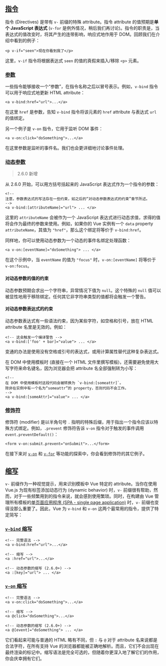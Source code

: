 ## [指令](https://cn.vuejs.org/v2/guide/syntax.html#指令)

指令 (Directives) 是带有 `v-` 前缀的特殊 attribute。指令 attribute 的值预期是**单个 JavaScript 表达式** (`v-for` 是例外情况，稍后我们再讨论)。指令的职责是，当表达式的值改变时，将其产生的连带影响，响应式地作用于 DOM。回顾我们在介绍中看到的例子：

```
<p v-if="seen">现在你看到我了</p>
```

这里，`v-if` 指令将根据表达式 `seen` 的值的真假来插入/移除 `<p>` 元素。

### [参数](https://cn.vuejs.org/v2/guide/syntax.html#参数)

一些指令能够接收一个“参数”，在指令名称之后以冒号表示。例如，`v-bind` 指令可以用于响应式地更新 HTML attribute：

```
<a v-bind:href="url">...</a>
```

在这里 `href` 是参数，告知 `v-bind` 指令将该元素的 `href` attribute 与表达式 `url` 的值绑定。

另一个例子是 `v-on` 指令，它用于监听 DOM 事件：

```
<a v-on:click="doSomething">...</a>
```

在这里参数是监听的事件名。我们也会更详细地讨论事件处理。

### [动态参数](https://cn.vuejs.org/v2/guide/syntax.html#动态参数)

> 2.6.0 新增

从 2.6.0 开始，可以用方括号括起来的 JavaScript 表达式作为一个指令的参数：

```
<!--
注意，参数表达式的写法存在一些约束，如之后的“对动态参数表达式的约束”章节所述。
-->
<a v-bind:[attributeName]="url"> ... </a>
```

这里的 `attributeName` 会被作为一个 JavaScript 表达式进行动态求值，求得的值将会作为最终的参数来使用。例如，如果你的 Vue 实例有一个 `data` property `attributeName`，其值为 `"href"`，那么这个绑定将等价于 `v-bind:href`。

同样地，你可以使用动态参数为一个动态的事件名绑定处理函数：

```
<a v-on:[eventName]="doSomething"> ... </a>
```

在这个示例中，当 `eventName` 的值为 `"focus"` 时，`v-on:[eventName]` 将等价于 `v-on:focus`。

#### 对动态参数的值的约束

动态参数预期会求出一个字符串，异常情况下值为 `null`。这个特殊的 `null` 值可以被显性地用于移除绑定。任何其它非字符串类型的值都将会触发一个警告。

#### 对动态参数表达式的约束

动态参数表达式有一些语法约束，因为某些字符，如空格和引号，放在 HTML attribute 名里是无效的。例如：

```
<!-- 这会触发一个编译警告 -->
<a v-bind:['foo' + bar]="value"> ... </a>
```

变通的办法是使用没有空格或引号的表达式，或用计算属性替代这种复杂表达式。

在 DOM 中使用模板时 (直接在一个 HTML 文件里撰写模板)，还需要避免使用大写字符来命名键名，因为浏览器会把 attribute 名全部强制转为小写：

```
<!--
在 DOM 中使用模板时这段代码会被转换为 `v-bind:[someattr]`。
除非在实例中有一个名为“someattr”的 property，否则代码不会工作。
-->
<a v-bind:[someAttr]="value"> ... </a>
```

### [修饰符](https://cn.vuejs.org/v2/guide/syntax.html#修饰符)

修饰符 (modifier) 是以半角句号 `.` 指明的特殊后缀，用于指出一个指令应该以特殊方式绑定。例如，`.prevent` 修饰符告诉 `v-on` 指令对于触发的事件调用 `event.preventDefault()`：

```
<form v-on:submit.prevent="onSubmit">...</form>
```

在接下来对 [`v-on`](https://cn.vuejs.org/v2/guide/events.html#事件修饰符) 和 [`v-for`](https://cn.vuejs.org/v2/guide/forms.html#修饰符) 等功能的探索中，你会看到修饰符的其它例子。

## [缩写](https://cn.vuejs.org/v2/guide/syntax.html#缩写)

`v-` 前缀作为一种视觉提示，用来识别模板中 Vue 特定的 attribute。当你在使用 Vue.js 为现有标签添加动态行为 (dynamic behavior) 时，`v-` 前缀很有帮助，然而，对于一些频繁用到的指令来说，就会感到使用繁琐。同时，在构建由 Vue 管理所有模板的[单页面应用程序 (SPA - single page application)](https://en.wikipedia.org/wiki/Single-page_application) 时，`v-` 前缀也变得没那么重要了。因此，Vue 为 `v-bind` 和 `v-on` 这两个最常用的指令，提供了特定简写：

### [`v-bind` 缩写](https://cn.vuejs.org/v2/guide/syntax.html#v-bind-缩写)

```
<!-- 完整语法 -->
<a v-bind:href="url">...</a>

<!-- 缩写 -->
<a :href="url">...</a>

<!-- 动态参数的缩写 (2.6.0+) -->
<a :[key]="url"> ... </a>
```

### [`v-on` 缩写](https://cn.vuejs.org/v2/guide/syntax.html#v-on-缩写)

```
<!-- 完整语法 -->
<a v-on:click="doSomething">...</a>

<!-- 缩写 -->
<a @click="doSomething">...</a>

<!-- 动态参数的缩写 (2.6.0+) -->
<a @[event]="doSomething"> ... </a>
```

它们看起来可能与普通的 HTML 略有不同，但 `:` 与 `@` 对于 attribute 名来说都是合法字符，在所有支持 Vue 的浏览器都能被正确地解析。而且，它们不会出现在最终渲染的标记中。缩写语法是完全可选的，但随着你更深入地了解它们的作用，你会庆幸拥有它们。